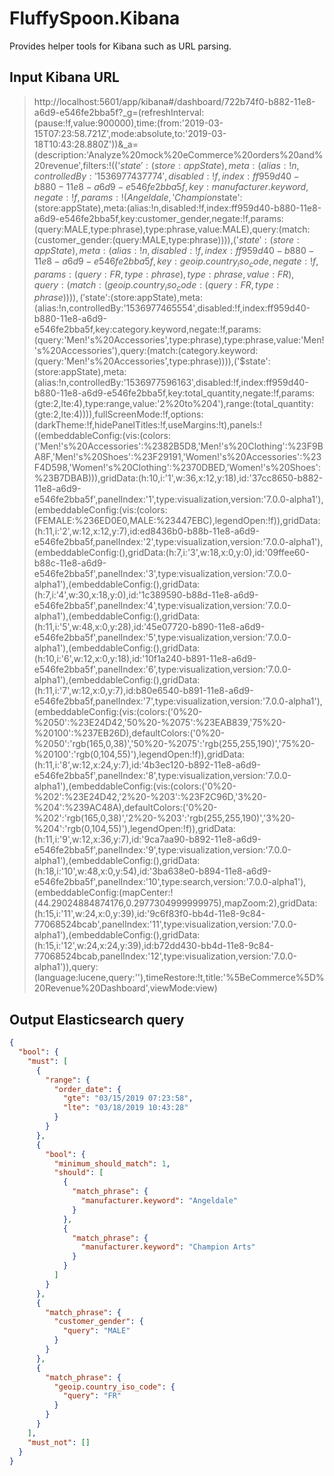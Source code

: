 # FluffySpoon.Kibana
Provides helper tools for Kibana such as URL parsing.

## Input Kibana URL
> http://localhost:5601/app/kibana#/dashboard/722b74f0-b882-11e8-a6d9-e546fe2bba5f?_g=(refreshInterval:(pause:!f,value:900000),time:(from:'2019-03-15T07:23:58.721Z',mode:absolute,to:'2019-03-18T10:43:28.880Z'))&_a=(description:'Analyze%20mock%20eCommerce%20orders%20and%20revenue',filters:!(('$state':(store:appState),meta:(alias:!n,controlledBy:'1536977437774',disabled:!f,index:ff959d40-b880-11e8-a6d9-e546fe2bba5f,key:manufacturer.keyword,negate:!f,params:!(Angeldale,'Champion%20Arts'),type:phrases,value:'Angeldale,%20Champion%20Arts'),query:(bool:(minimum_should_match:1,should:!((match_phrase:(manufacturer.keyword:Angeldale)),(match_phrase:(manufacturer.keyword:'Champion%20Arts')))))),('$state':(store:appState),meta:(alias:!n,disabled:!f,index:ff959d40-b880-11e8-a6d9-e546fe2bba5f,key:customer_gender,negate:!f,params:(query:MALE,type:phrase),type:phrase,value:MALE),query:(match:(customer_gender:(query:MALE,type:phrase)))),('$state':(store:appState),meta:(alias:!n,disabled:!f,index:ff959d40-b880-11e8-a6d9-e546fe2bba5f,key:geoip.country_iso_code,negate:!f,params:(query:FR,type:phrase),type:phrase,value:FR),query:(match:(geoip.country_iso_code:(query:FR,type:phrase)))),('$state':(store:appState),meta:(alias:!n,controlledBy:'1536977465554',disabled:!f,index:ff959d40-b880-11e8-a6d9-e546fe2bba5f,key:category.keyword,negate:!f,params:(query:'Men!'s%20Accessories',type:phrase),type:phrase,value:'Men!'s%20Accessories'),query:(match:(category.keyword:(query:'Men!'s%20Accessories',type:phrase)))),('$state':(store:appState),meta:(alias:!n,controlledBy:'1536977596163',disabled:!f,index:ff959d40-b880-11e8-a6d9-e546fe2bba5f,key:total_quantity,negate:!f,params:(gte:2,lte:4),type:range,value:'2%20to%204'),range:(total_quantity:(gte:2,lte:4)))),fullScreenMode:!f,options:(darkTheme:!f,hidePanelTitles:!f,useMargins:!t),panels:!((embeddableConfig:(vis:(colors:('Men!'s%20Accessories':%2382B5D8,'Men!'s%20Clothing':%23F9BA8F,'Men!'s%20Shoes':%23F29191,'Women!'s%20Accessories':%23F4D598,'Women!'s%20Clothing':%2370DBED,'Women!'s%20Shoes':%23B7DBAB))),gridData:(h:10,i:'1',w:36,x:12,y:18),id:'37cc8650-b882-11e8-a6d9-e546fe2bba5f',panelIndex:'1',type:visualization,version:'7.0.0-alpha1'),(embeddableConfig:(vis:(colors:(FEMALE:%236ED0E0,MALE:%23447EBC),legendOpen:!f)),gridData:(h:11,i:'2',w:12,x:12,y:7),id:ed8436b0-b88b-11e8-a6d9-e546fe2bba5f,panelIndex:'2',type:visualization,version:'7.0.0-alpha1'),(embeddableConfig:(),gridData:(h:7,i:'3',w:18,x:0,y:0),id:'09ffee60-b88c-11e8-a6d9-e546fe2bba5f',panelIndex:'3',type:visualization,version:'7.0.0-alpha1'),(embeddableConfig:(),gridData:(h:7,i:'4',w:30,x:18,y:0),id:'1c389590-b88d-11e8-a6d9-e546fe2bba5f',panelIndex:'4',type:visualization,version:'7.0.0-alpha1'),(embeddableConfig:(),gridData:(h:11,i:'5',w:48,x:0,y:28),id:'45e07720-b890-11e8-a6d9-e546fe2bba5f',panelIndex:'5',type:visualization,version:'7.0.0-alpha1'),(embeddableConfig:(),gridData:(h:10,i:'6',w:12,x:0,y:18),id:'10f1a240-b891-11e8-a6d9-e546fe2bba5f',panelIndex:'6',type:visualization,version:'7.0.0-alpha1'),(embeddableConfig:(),gridData:(h:11,i:'7',w:12,x:0,y:7),id:b80e6540-b891-11e8-a6d9-e546fe2bba5f,panelIndex:'7',type:visualization,version:'7.0.0-alpha1'),(embeddableConfig:(vis:(colors:('0%20-%2050':%23E24D42,'50%20-%2075':%23EAB839,'75%20-%20100':%237EB26D),defaultColors:('0%20-%2050':'rgb(165,0,38)','50%20-%2075':'rgb(255,255,190)','75%20-%20100':'rgb(0,104,55)'),legendOpen:!f)),gridData:(h:11,i:'8',w:12,x:24,y:7),id:'4b3ec120-b892-11e8-a6d9-e546fe2bba5f',panelIndex:'8',type:visualization,version:'7.0.0-alpha1'),(embeddableConfig:(vis:(colors:('0%20-%202':%23E24D42,'2%20-%203':%23F2C96D,'3%20-%204':%239AC48A),defaultColors:('0%20-%202':'rgb(165,0,38)','2%20-%203':'rgb(255,255,190)','3%20-%204':'rgb(0,104,55)'),legendOpen:!f)),gridData:(h:11,i:'9',w:12,x:36,y:7),id:'9ca7aa90-b892-11e8-a6d9-e546fe2bba5f',panelIndex:'9',type:visualization,version:'7.0.0-alpha1'),(embeddableConfig:(),gridData:(h:18,i:'10',w:48,x:0,y:54),id:'3ba638e0-b894-11e8-a6d9-e546fe2bba5f',panelIndex:'10',type:search,version:'7.0.0-alpha1'),(embeddableConfig:(mapCenter:!(44.29024884874176,0.2977304999999975),mapZoom:2),gridData:(h:15,i:'11',w:24,x:0,y:39),id:'9c6f83f0-bb4d-11e8-9c84-77068524bcab',panelIndex:'11',type:visualization,version:'7.0.0-alpha1'),(embeddableConfig:(),gridData:(h:15,i:'12',w:24,x:24,y:39),id:b72dd430-bb4d-11e8-9c84-77068524bcab,panelIndex:'12',type:visualization,version:'7.0.0-alpha1')),query:(language:lucene,query:''),timeRestore:!t,title:'%5BeCommerce%5D%20Revenue%20Dashboard',viewMode:view)

## Output Elasticsearch query
```json
{
  "bool": {
    "must": [
      {
        "range": {
          "order_date": {
            "gte": "03/15/2019 07:23:58",
            "lte": "03/18/2019 10:43:28"
          }
        }
      },
      {
        "bool": {
          "minimum_should_match": 1,
          "should": [
            {
              "match_phrase": {
                "manufacturer.keyword": "Angeldale"
              }
            },
            {
              "match_phrase": {
                "manufacturer.keyword": "Champion Arts"
              }
            }
          ]
        }
      },
      {
        "match_phrase": {
          "customer_gender": {
            "query": "MALE"
          }
        }
      },
      {
        "match_phrase": {
          "geoip.country_iso_code": {
            "query": "FR"
          }
        }
      }
    ],
    "must_not": []
  }
}
```
